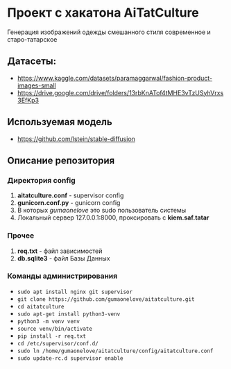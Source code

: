 # Проект с хакатона AiTatCulture
Генерация изображений одежды смешанного стиля современное и старо-татарское

## Датасеты:
+ https://www.kaggle.com/datasets/paramaggarwal/fashion-product-images-small
+ https://drive.google.com/drive/folders/13rbKnATof4tMHE3vTzUSyhVrxs3EfKp3

## Используемая модель
+ https://github.com/lstein/stable-diffusion

## Описание репозитория
### Директория config
1. **aitatculture.conf** - supervisor config
2. **gunicorn.conf.py** - gunicorn config
3. В которых *gumaonelove* это sudo пользователь системы
4. Локальный сервер 127.0.0.1:8000, проксировать с **kiem.saf.tatar**

### Прочее
1. **req.txt** - файл зависимостей
2. **db.sqlite3** - файл Базы Данных

### Команды администрирования
* `sudo apt install nginx git supervisor`
* `git clone https://github.com/gumaonelove/aitatculture.git`
* `cd aitatculture`
* `sudo apt-get install python3-venv`
* `python3 -m venv venv`
* `source venv/bin/activate`
* `pip install -r req.txt`
* `cd /etc/supervisor/conf.d/`
* `sudo ln /home/gumaonelove/aitatculture/config/aitatculture.conf`
* `sudo update-rc.d supervisor enable`
